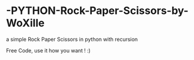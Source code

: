 # -PYTHON-Rock-Paper-Scissors-by-WoXille
a simple Rock Paper Scissors in python with recursion





Free Code, use it how you want ! :)
